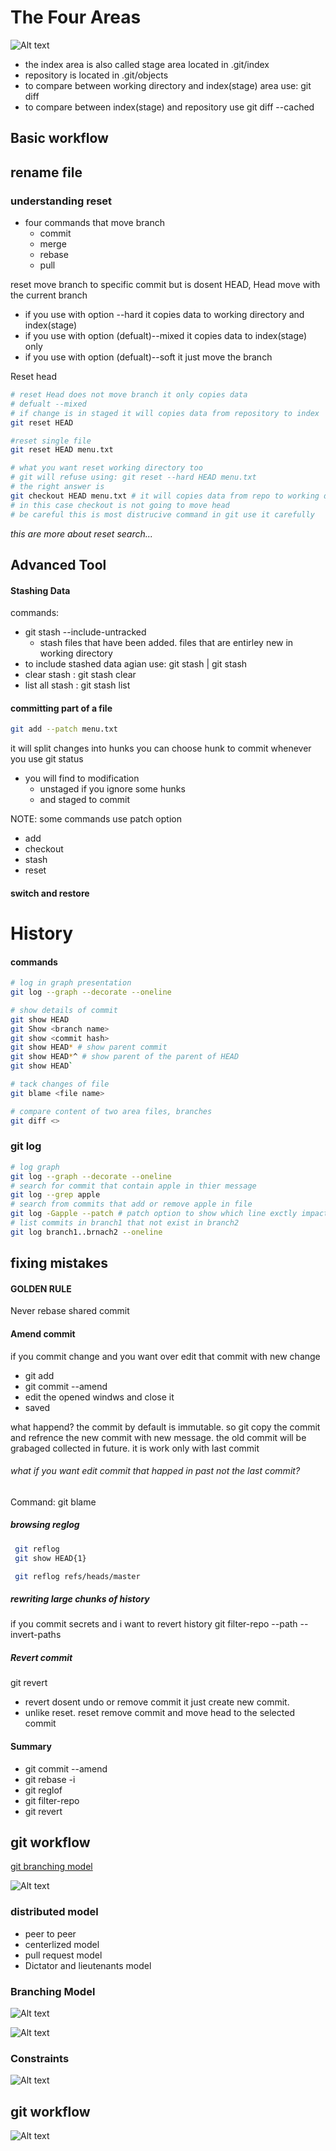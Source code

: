 # The Four Areas
![Alt text](././images/images/./images/image.png)

- the index area is also called stage area located in .git/index
- repository is located in .git/objects
- to compare between working directory and index(stage) area use: git diff
- to compare between index(stage) and repository use git diff --cached

## Basic workflow
## rename file
### understanding reset
* four commands that move branch
    - commit
    - merge
    - rebase
    - pull
  
reset move branch to specific commit but is dosent HEAD, Head move with the current branch
- if you use with option --hard it copies data to working directory and index(stage)
- if you use with option (defualt)--mixed it copies data to index(stage) only
- if you use with option (defualt)--soft it just move the branch

Reset head
``` bash
# reset Head does not move branch it only copies data 
# defualt --mixed
# if change is in staged it will copies data from repository to index 
git reset HEAD

#reset single file
git reset HEAD menu.txt

# what you want reset working directory too
# git will refuse using: git reset --hard HEAD menu.txt
# the right answer is
git checkout HEAD menu.txt # it will copies data from repo to working directory and index
# in this case checkout is not going to move head
# be careful this is most distrucive command in git use it carefully
```

*this are more about reset search...*

## Advanced Tool
#### Stashing Data
commands:
- git stash --include-untracked
  - stash files that have been added. files that are entirley new in working directory
- to include stashed data agian use: git stash | git stash <stashid>
- clear stash : git stash clear
- list all stash : git stash list
  
#### committing part of a file
```bash
git add --patch menu.txt
```
it will split changes into hunks you can choose hunk to commit
whenever you use git status
- you will find to modification 
  - unstaged if you ignore some hunks
  - and staged to commit

NOTE:
some commands use patch option
- add
- checkout
- stash
- reset

#### switch and restore

# History 
#### commands
```bash
# log in graph presentation
git log --graph --decorate --oneline

# show details of commit
git show HEAD
git Show <branch name>
git show <commit hash>
git show HEAD* # show parent commit
git show HEAD*^ # show parent of the parent of HEAD
git show HEAD`

# tack changes of file
git blame <file name>

# compare content of two area files, branches
git diff <>
```

### git log
```bash
# log graph
git log --graph --decorate --oneline
# search for commit that contain apple in thier message
git log --grep apple
# search from commits that add or remove apple in file
git log -Gapple --patch # patch option to show which line exctly impacted
# list commits in branch1 that not exist in branch2
git log branch1..brnach2 --oneline
```
## fixing mistakes
#### GOLDEN RULE
>
Never rebase shared commit
>

#### Amend commit
if you commit change and you want over edit that commit with new change
- git add <file>
- git commit --amend
- edit the opened windws and close it
- saved

what happend?
the commit by default is immutable. so git copy the commit and refrence the new commit with new message. the old commit will be grabaged collected in future.
it is work only with last commit

###### what if you want edit commit that happed in past not the last commit?
Command: git blame <file name>
  
##### browsing reglog
```bash
 git reflog
 git show HEAD{1}

 git reflog refs/heads/master
```
##### rewriting large chunks of history
if you commit secrets and i want to revert history
git filter-repo --path <filename> --invert-paths 

##### Revert commit
git revert <commit id>

* revert dosent undo or remove commit it just create new commit.
* unlike reset. reset remove commit and move head to the selected commit

#### Summary 
* git commit --amend
* git rebase -i
* git reglof
* git filter-repo
* git revert 

## git workflow
[git branching model](https://nvie.com/posts/a-successful-git-branching-model/)

![Alt text](./images/image-1.png)
  
### distributed model
- peer to peer
- centerlized model
- pull request model
- Dictator and lieutenants model

### Branching Model
![Alt text](./images/image-2.png)

![Alt text](./images/image-3.png)

### Constraints
![Alt text](./images/image-4.png)

## git workflow
![Alt text](./images/image-5.png)
